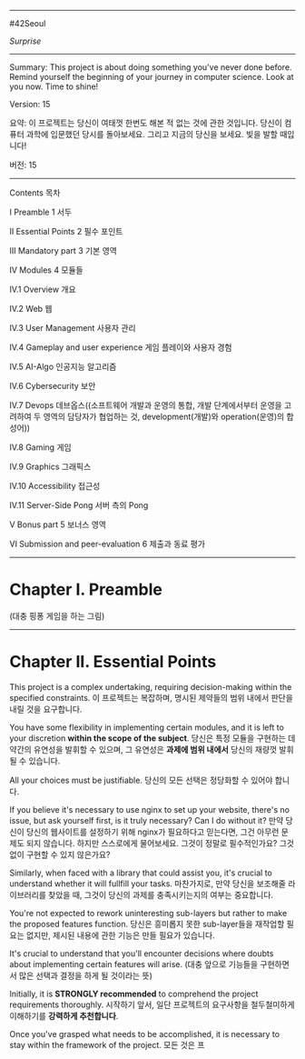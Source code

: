 
---

#42Seoul 

*Surprise*

---

Summary:
This project is about doing something you've never done before.
Remind yourself the beginning of your journey in computer science.
Look at you now. Time to shine!

Version: 15

요약:
이 프로젝트는 당신이 여태껏 한번도 해본 적 없는 것에 관한 것입니다.
당신이 컴퓨터 과학에 입문했던 당시를 돌아보세요.
그리고 지금의 당신을 보세요. 빛을 발할 때입니다!

버전: 15

---

Contents
목차

I Preamble
1 서두

II Essential Points
2 필수 포인트

III Mandatory part
3 기본 영역

IV Modules
4 모듈들

IV.1 Overview
개요

IV.2 Web
웹

IV.3 User Management
사용자 관리

IV.4 Gameplay and user experience
게임 플레이와 사용자 경험

IV.5 AI-Algo
인공지능 알고리즘

IV.6 Cybersecurity
보안

IV.7 Devops
데브옵스((소프트웨어 개발과 운영의 통합, 개발 단계에서부터 운영을 고려하여 두 영역의 담당자가 협업하는 것, development(개발)와 operation(운영)의 합성어))

IV.8 Gaming
게임

IV.9 Graphics
그래픽스

IV.10 Accessibility
접근성

IV.11 Server-Side Pong
서버 측의 Pong

V Bonus part
5 보너스 영역

VI Submission and peer-evaluation
6 제출과 동료 평가

---

# Chapter I. Preamble

(대충 핑퐁 게임을 하는 그림)

---

# Chapter II. Essential Points

This project is a complex undertaking, requiring decision-making within the specified constraints.
이 프로젝트는 복잡하며, 명시된 제약들의 범위 내에서 판단을 내릴 것을 요구합니다.

You have some flexibility in implementing certain modules, and it is left to your discretion **within the scope of the subject**.
당신은 특정 모듈을 구현하는 데 약간의 유연성을 발휘할 수 있으며, 그 유연성은 **과제에 범위 내에서** 당신의 재량껏 발휘될 수 있습니다.

All your choices must be justifiable.
당신의 모든 선택은 정당화할 수 있어야 합니다.

If you believe it's necessary to use nginx to set up your website, there's no issue, but ask yourself first, is it truly necessary? Can I do without it?
만약 당신이 당신의 웹사이트를 설정하기 위해 nginx가 필요하다고 믿는다면, 그건 아무런 문제도 되지 않습니다. 하지만 스스로에게 물어보세요. 그것이 정말로 필수적인가요? 그것 없이 구현할 수 있지 않은가요?

Similarly, when faced with a library that could assist you, it's crucial to understand whether it will fullfill your tasks.
마찬가지로, 만약 당신을 보조해줄 라이브러리를 찾았을 때, 그것이 당신의 과제를 충족시키는지의 여부는 중요합니다.

You're not expected to rework uninteresting sub-layers but rather to make the proposed features function.
당신은 흥미롭지 못한 sub-layer들을 재작업할 필요는 없지만, 제시된 내용에 관한 기능은 만들 필요가 있습니다.

It's crucial to understand that you'll encounter decisions where doubts about implementing certain features will arise.
(대충 앞으로 기능들을 구현하면서 많은 선택과 결정을 하게 될 것이라는 뜻)

Initially, it is **STRONGLY recommended** to comprehend the project requirements thoroughly.
시작하기 앞서, 일단 프로젝트의 요구사항을 철두철미하게 이해하기를 **강력하게 추천합니다**.

Once you've grasped what needs to be accomplished, it is necessary to stay within the framework of the project.
모든 것은 프
